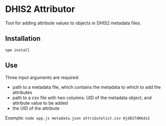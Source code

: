# DHIS2 Attributor
Tool for adding attribute values to objects in DHIS2 metadata files.

## Installation
`npm install`

## Use
Three input arguments are required:

- path to a metadata file, which contains the metadata to which to add the attributes
- path to a csv file with two columns: UID of the metadata object, and attribute value to be added
- the UID of the attribute

Example:
`node app.js metadata.json attributelist.csv Hjd827dKKds2`
